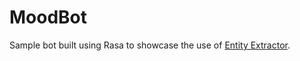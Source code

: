 # MoodBot
Sample bot built using Rasa to showcase the use of [Entity Extractor](https://github.com/JiteshGaikwad/EntityExtractor).
